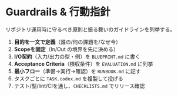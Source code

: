 # Guardrails & 行動指針

リポジトリ運用時に守るべき原則と振る舞いのガイドラインを列挙する。

1. **目的を一文で定義**（誰の/何の課題を/なぜ今）
2. **Scopeを固定**（In/Out の境界を先に決める）
3. **I/O契約**（入力/出力の型・例）を `BLUEPRINT.md` に書く
4. **Acceptance Criteria**（検収条件）を `EVALUATION.md` に列挙
5. **最小フロー**（準備→実行→確認）を `RUNBOOK.md` に記す
6. タスクごとに `TASK.codex.md` を複製して投げる
7. テスト/型/lint/CIを通し、`CHECKLISTS.md` でリリース確認
